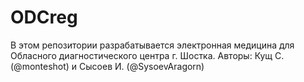 # ODCreg
В этом репозитории разрабатывается электронная медицина для Обласного диагностического центра г. Шостка. 
Авторы: Кущ С.(@monteshot) и Сысоев И. (@SysoevAragorn)
